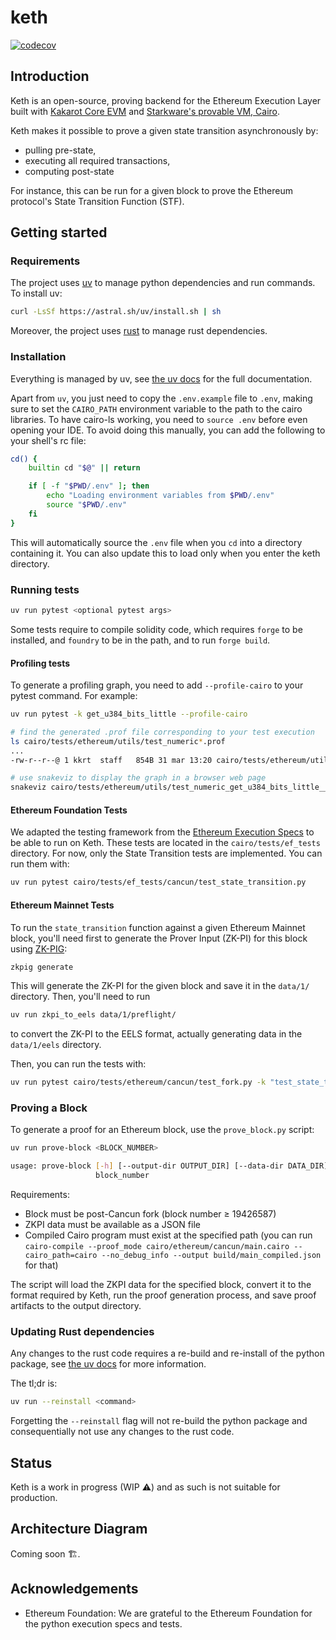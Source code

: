 # keth

[![codecov](https://codecov.io/gh/kkrt-labs/keth/branch/main/graph/badge.svg?token=l3KEAeknXB)](https://codecov.io/gh/kkrt-labs/keth)

## Introduction

Keth is an open-source, proving backend for the Ethereum Execution Layer built
with [Kakarot Core EVM](https://github.com/kkrt-labs/kakarot) and
[Starkware's provable VM, Cairo](https://book.cairo-lang.org/).

Keth makes it possible to prove a given state transition asynchronously by:

- pulling pre-state,
- executing all required transactions,
- computing post-state

For instance, this can be run for a given block to prove the Ethereum protocol's
State Transition Function (STF).

## Getting started

### Requirements

The project uses [uv](https://github.com/astral-sh/uv) to manage python
dependencies and run commands. To install uv:

```bash
curl -LsSf https://astral.sh/uv/install.sh | sh
```

Moreover, the project uses [rust](https://www.rust-lang.org/) to manage rust
dependencies.

### Installation

Everything is managed by uv, see [the uv docs](https://docs.astral.sh/uv/) for
the full documentation.

Apart from `uv`, you just need to copy the `.env.example` file to `.env`, making
sure to set the `CAIRO_PATH` environment variable to the path to the cairo
libraries. To have cairo-ls working, you need to `source .env` before even
opening your IDE. To avoid doing this manually, you can add the following to
your shell's rc file:

```bash
cd() {
    builtin cd "$@" || return

    if [ -f "$PWD/.env" ]; then
        echo "Loading environment variables from $PWD/.env"
        source "$PWD/.env"
    fi
}
```

This will automatically source the `.env` file when you `cd` into a directory
containing it. You can also update this to load only when you enter the keth
directory.

### Running tests

```bash
uv run pytest <optional pytest args>
```

Some tests require to compile solidity code, which requires `forge` to be
installed, and `foundry` to be in the path, and to run `forge build`.

#### Profiling tests

To generate a profiling graph, you need to add `--profile-cairo` to your pytest
command. For example:

```bash
uv run pytest -k get_u384_bits_little --profile-cairo
```

```bash
# find the generated .prof file corresponding to your test execution
ls cairo/tests/ethereum/utils/test_numeric*.prof
...
-rw-r--r--@ 1 kkrt  staff   854B 31 mar 13:20 cairo/tests/ethereum/utils/test_numeric_get_u384_bits_little__1743420053085600000_5593df42.prof
```

```bash
# use snakeviz to display the graph in a browser web page
snakeviz cairo/tests/ethereum/utils/test_numeric_get_u384_bits_little__1743420053085600000_5593df42.prof
```

#### Ethereum Foundation Tests

We adapted the testing framework from the
[Ethereum Execution Specs](https://github.com/ethereum/execution-specs) to be
able to run on Keth. These tests are located in the `cairo/tests/ef_tests`
directory. For now, only the State Transition tests are implemented. You can run
them with:

```bash
uv run pytest cairo/tests/ef_tests/cancun/test_state_transition.py
```

#### Ethereum Mainnet Tests

To run the `state_transition` function against a given Ethereum Mainnet block,
you'll need first to generate the Prover Input (ZK-PI) for this block using
[ZK-PIG](https://github.com/kkrt-labs/zk-pig):

```bash
zkpig generate
```

This will generate the ZK-PI for the given block and save it in the `data/1/`
directory. Then, you'll need to run

```bash
uv run zkpi_to_eels data/1/preflight/
```

to convert the ZK-PI to the EELS format, actually generating data in the
`data/1/eels` directory.

Then, you can run the tests with:

```bash
uv run pytest cairo/tests/ethereum/cancun/test_fork.py -k "test_state_transition_eth_mainnet"
```

### Proving a Block

To generate a proof for an Ethereum block, use the `prove_block.py` script:

```bash
uv run prove-block <BLOCK_NUMBER>
```

```bash
usage: prove-block [-h] [--output-dir OUTPUT_DIR] [--data-dir DATA_DIR] [--compiled-program COMPILED_PROGRAM]
                   block_number
```

Requirements:

- Block must be post-Cancun fork (block number ≥ 19426587)
- ZKPI data must be available as a JSON file
- Compiled Cairo program must exist at the specified path (you can run
  `cairo-compile --proof_mode cairo/ethereum/cancun/main.cairo --cairo_path=cairo --no_debug_info --output build/main_compiled.json`
  for that)

The script will load the ZKPI data for the specified block, convert it to the
format required by Keth, run the proof generation process, and save proof
artifacts to the output directory.

### Updating Rust dependencies

Any changes to the rust code requires a re-build and re-install of the python
package, see
[the uv docs](https://docs.astral.sh/uv/concepts/projects/init/#projects-with-extension-modules)
for more information.

The tl;dr is:

```bash
uv run --reinstall <command>
```

Forgetting the `--reinstall` flag will not re-build the python package and
consequentially not use any changes to the rust code.

## Status

Keth is a work in progress (WIP ⚠️) and as such is not suitable for production.

## Architecture Diagram

Coming soon 🏗️.

## Acknowledgements

- Ethereum Foundation: We are grateful to the Ethereum Foundation for the python
  execution specs and tests.
